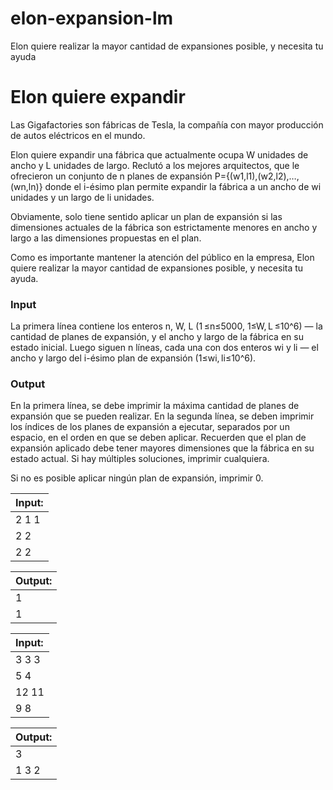 # elon-expansion-lm
Elon quiere realizar la mayor cantidad de expansiones posible, y necesita tu ayuda

# Elon quiere expandir

Las Gigafactories son fábricas de Tesla, la compañía con mayor producción de autos eléctricos en el mundo.

Elon quiere expandir una fábrica que actualmente ocupa W
unidades de ancho y L unidades de largo. Reclutó a los mejores arquitectos, que le ofrecieron un conjunto de n planes de expansión P={(w1,l1),(w2,l2),…,(wn,ln)} donde el i-ésimo plan permite expandir la fábrica a un ancho de wi unidades y un largo de li unidades.

Obviamente, solo tiene sentido aplicar un plan de expansión si las dimensiones actuales de la fábrica son estrictamente menores en ancho y largo a las dimensiones propuestas en el plan.

Como es importante mantener la atención del público en la empresa, Elon quiere realizar la mayor cantidad de expansiones posible, y necesita tu ayuda.


### Input

La primera línea contiene los enteros n, W, L (1 ≤n≤5000, 1≤W, L ≤10^6) — la cantidad de planes de expansión, y el ancho y largo de la fábrica en su estado inicial. Luego siguen n líneas, cada una con dos enteros wi y li — el ancho y largo del i-ésimo plan de expansión (1≤wi, li≤10^6).

### Output

En la primera línea, se debe imprimir la máxima cantidad de planes de expansión que se pueden realizar. En la segunda línea, se deben imprimir los índices de los planes de expansión a ejecutar, separados por un espacio, en el orden en que se deben aplicar. Recuerden que el plan de expansión aplicado debe tener mayores dimensiones que la fábrica en su estado actual. Si hay múltiples soluciones, imprimir cualquiera.

Si no es posible aplicar ningún plan de expansión, imprimir 0.

|Input:|
|:-----|
|2 1 1|
|2 2|
|2 2|


|Output:|
|:------|
|1|
|1|


|Input:|
|:-----|
|3 3 3|
|5 4|
|12 11|
|9 8|


|Output:|
|:------|
|3|
|1 3 2|
